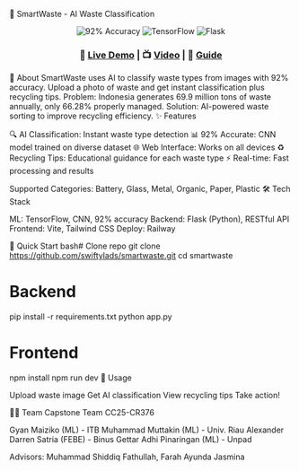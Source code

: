 🌱 SmartWaste - AI Waste Classification
<div align="center">
  <img src="https://img.shields.io/badge/Accuracy-92%25-brightgreen?style=for-the-badge" alt="92% Accuracy">
  <img src="https://img.shields.io/badge/Tech-TensorFlow-orange?style=for-the-badge" alt="TensorFlow">
  <img src="https://img.shields.io/badge/Framework-Flask-blue?style=for-the-badge" alt="Flask">
  <h3>🚀 <a href="https://smartwaste-production.up.railway.app/">Live Demo</a> | 📺 <a href="https://youtu.be/rVB8Yr3x0TY">Video</a> | 📖 <a href="https://shorturl.at/QeVzK">Guide</a></h3>
</div>
🎯 About
SmartWaste uses AI to classify waste types from images with 92% accuracy. Upload a photo of waste and get instant classification plus recycling tips.
Problem: Indonesia generates 69.9 million tons of waste annually, only 66.28% properly managed.
Solution: AI-powered waste sorting to improve recycling efficiency.
✨ Features

🔍 AI Classification: Instant waste type detection
📊 92% Accurate: CNN model trained on diverse dataset
🌐 Web Interface: Works on all devices
♻️ Recycling Tips: Educational guidance for each waste type
⚡ Real-time: Fast processing and results

Supported Categories: Battery, Glass, Metal, Organic, Paper, Plastic
🛠️ Tech Stack

ML: TensorFlow, CNN, 92% accuracy
Backend: Flask (Python), RESTful API
Frontend: Vite, Tailwind CSS
Deploy: Railway

🚀 Quick Start
bash# Clone repo
git clone https://github.com/swiftylads/smartwaste.git
cd smartwaste

# Backend
pip install -r requirements.txt
python app.py

# Frontend
npm install
npm run dev
📱 Usage

Upload waste image
Get AI classification
View recycling tips
Take action!

👨‍💻 Team
Capstone Team CC25-CR376

Gyan Maiziko (ML) - ITB
Muhammad Muttakin (ML) - Univ. Riau
Alexander Darren Satria (FEBE) - Binus
Gettar Adhi Pinaringan (ML) - Unpad

Advisors: Muhammad Shiddiq Fathullah, Farah Ayunda Jasmina
